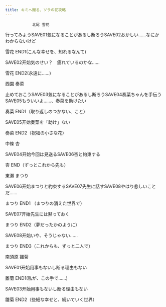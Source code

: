 ```yaml
---
title: キミへ贈る、ソラの花攻略
---
```


                北尾 雪花

行ってみようSAVE01気になることがあるし断ろうSAVE02おかしい……なにかわからないけど

雪花 END1(こんな幸せを、知れるなんて)

SAVE02开始気のせい？　疲れているのかな……

雪花 END2(永遠に……)

西園 奏菜

止めておこうSAVE03気になることがあるし断ろうSAVE04奏菜ちゃんを手伝うSAVE05もういいよ……、奏菜を助けたい

奏菜 END1（取り返しのつかない、こと）

SAVE05开始奏菜を「助け」ない

奏菜 END2（祝福の小さな花）

中條 杏

SAVE04开始今回は見送るSAVE06杏と約束する

杏 END（ずっとこれから先も）

東瀬 まつり

SAVE06开始まつりと約束するSAVE07先生に話すSAVE08やはり悲しいことだ……

まつり END1 （まつりの消えた世界で）

SAVE07开始先生には黙っておく

まつり END2（夢だったかのように）

SAVE08开始いや、そうじゃない……

まつり END3（これからも、ずっと二人で）

南須原 雛菊

SAVE01开始用事もないし断る理由もない

雛菊 END1(私が、この手で……)

SAVE03开始用事もないし断る理由もない

雛菊 END2（些細な幸せと、続いていく世界）
              

